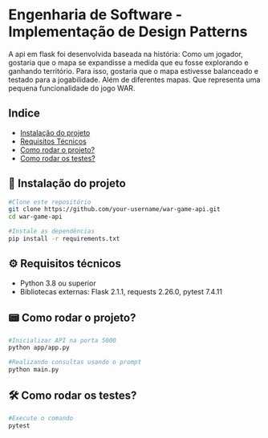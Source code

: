 # Engenharia de Software - Implementação de Design Patterns 
A api em flask foi desenvolvida baseada na história: Como um jogador, gostaria que o mapa se expandisse a medida que eu fosse explorando e ganhando território. Para isso, gostaria que o mapa estivesse balanceado e testado para a jogabilidade. Além de diferentes mapas. Que representa uma pequena funcionalidade do jogo WAR. 

## Indice 
- <a href="#-tecnologias-utilizadas">Instalação do projeto<a> 
- <a href="#-requisitos-tecnicos">Requisitos Técnicos<a>
- <a href="#-como-rodar-projeto">Como rodar o projeto?<a>
- <a href="#-como-rodar-testes">Como rodar os testes?<a>

## 📱 Instalação do projeto 

```bash
#Clone este repositório
git clone https://github.com/your-username/war-game-api.git
cd war-game-api

#Instale as dependências 
pip install -r requirements.txt
```

## ⚙️ Requisitos técnicos 

- Python 3.8 ou superior
- Bibliotecas externas: Flask 2.1.1, requests 2.26.0, pytest 7.4.11

## 📟 Como rodar o projeto? 

```bash
#Inicializar API na porta 5000  
python app/app.py

#Realizando consultas usando o prompt 
python main.py
```

## 🛠 Como rodar os testes? 

```bash
#Execute o comando 
pytest 

```